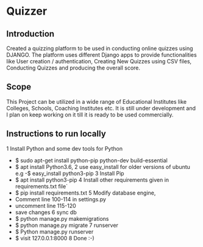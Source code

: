 # Quizzer

## Introduction
Created a quizzing platform to be used in conducting online quizzes using DJANGO. The platform uses different Django apps to provide functionalities like User creation / authentication, Creating New Quizzes using CSV files, Conducting Quizzes and producing the overall score.

## Scope
This Project can be utilized in a wide range of Educational Institutes like Colleges, Schools, Coaching Institutes etc. It is still under development and I plan on keep working on it till it is ready to be used commercially.
## Instructions to run locally
1 Install Python and some dev tools for Python
  - $ sudo apt-get install python-pip python-dev build-essential
  - $ apt install Python3.6,
2 use easy_install for older versions of ubuntu e.g -$ easy_install python3-pip
3 Install Pip
   - $ apt install python3-pip
4 Install other requirements given in requirements.txt file`
   - $ pip install requirements.txt
5 Modify database engine,
   - Comment line 100-114 in settings.py
   - uncomment line 115-120
   - save changes
6 sync db
   - $ python manage.py makemigrations
   - $ python manage.py migrate
7 runserver
  - $ Python manage.py runserver
  - $ visit 127.0.0.1:8000
8 Done :-)

